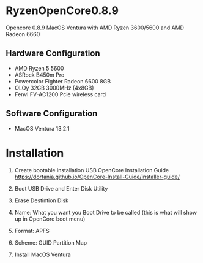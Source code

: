 # RyzenOpenCore0.8.9
Opencore 0.8.9 MacOS Ventura with AMD Ryzen 3600/5600 and AMD Radeon 6660

## Hardware Configuration
- AMD Ryzen 5 5600
- ASRock B450m Pro
- Powercolor Fighter Radeon 6600 8GB
- OLOy 32GB 3000MHz (4x8GB)
- Fenvi FV-AC1200 Pcie wireless card

## Software Configuration
- MacOS Ventura 13.2.1


# Installation
1. Create bootable installation USB OpenCore Installation Guide https://dortania.github.io/OpenCore-Install-Guide/installer-guide/

2. Boot USB Drive and Enter Disk Utility

3. Erase Destintion Disk
  1. Name: What you want you Boot Drive to be called (this is what will show up in OpenCore boot menu)
  2. Format: APFS
  3. Scheme: GUID Partition Map

4. Install MacOS Ventura
